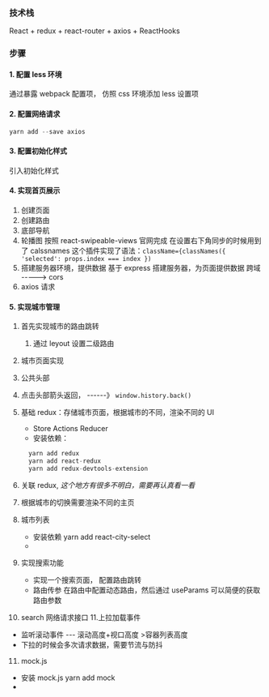<!--
 * @Author       : WePD
 * @Date         : 2021-11-27 22:51:50
-->

### 技术栈

React + redux + react-router + axios + ReactHooks

### 步骤

#### 1. 配置 less 环境

通过暴露 webpack 配置项， 仿照 css 环境添加 less 设置项

#### 2. 配置网络请求

```js
yarn add --save axios
```

#### 3. 配置初始化样式

引入初始化样式

#### 4. 实现首页展示

1. 创建页面
2. 创建路由
3. 底部导航
4. 轮播图
   按照 react-swipeable-views 官网完成
   在设置右下角同步的时候用到了 calssnames 这个插件实现了语法：`className={classNames({ 'selected': props.index === index })`
5. 搭建服务器环境，提供数据
   基于 express 搭建服务器，为页面提供数据
   跨域 -----> cors
6. axios 请求

#### 5. 实现城市管理

1. 首先实现城市的路由跳转
   1. 通过 leyout 设置二级路由
2. 城市页面实现
3. 公共头部
4. 点击头部箭头返回， ------》 `window.history.back()`
5. 基础 redux：存储城市页面，根据城市的不同，渲染不同的 UI

   - Store Actions Reducer
   - 安装依赖：

   ```js
     yarn add redux
     yarn add react-redux
     yarn add redux-devtools-extension
   ```

6. 关联 redux, _这个地方有很多不明白，需要再认真看一看_
7. 根据城市的切换需要渲染不同的主页
8. 城市列表
   - 安装依赖 yarn add react-city-select
   -
9. 实现搜索功能
   - 实现一个搜索页面， 配置路由跳转
   - 路由传参 在路由中配置动态路由，然后通过 useParams 可以简便的获取路由参数
10. search 网络请求接口 11.上拉加载事件

- 监听滚动事件 --- 滚动高度+视口高度 >容器列表高度
- 下拉的时候会多次请求数据，需要节流与防抖

11. mock.js

- 安装 mock.js yarn add mock
-
